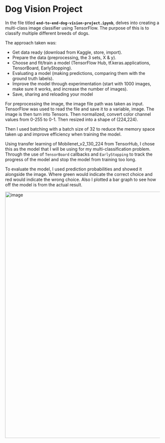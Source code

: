 # Dog Vision Project

In the file titled **`end-to-end-dog-vision-project.ipynb`**, delves into creating a multi-class image classifier using TensorFlow. The purpose of this is to classify multiple different breeds of dogs. 

The approach taken was:

-	Get data ready (download from Kaggle, store, import).
-	Prepare the data (preprocessing, the 3 sets, X & y).
-	Choose and fit/train a model (TensorFlow Hub, tf.keras.applications, TensorBoard, EarlyStopping).
-	Evaluating a model (making predictions, comparing them with the ground truth labels).
-	Improve the model through experimentation (start with 1000 images, make sure it works, and increase the number of images).
-	Save, sharing and reloading your model 


For preprocessing the image, the image file path was taken as input. TensorFlow was used to read the file and save it to a variable, image. The image is then turn into Tensors. Then normalized, convert color channel values from 0-255 to 0-1. Then resized into a shape of (224,224).

Then I used batching with a batch size of 32 to reduce the memory space taken up and improve efficiency when training the model.

Using transfer learning of Mobilenet_v2_130_224 from TensorHub, I chose this as the model that I will be using for my multi-classification problem. Through the use of `TensorBoard` callbacks and `EarlyStopping` to track the progress of the model and stop the model from training too long.

To evaluate the model, I used prediction probabilities and showed it alongside the image. Where green would indicate the correct choice and red would indicate the wrong choice. Also I plotted a bar graph to see how off the model is from the actual result.

<img width="800" alt="image" src="https://github.com/SGhuman123/Data-Science-Portfolio/assets/63066897/57bf134b-d47c-4de1-a180-8b69878797a5">
